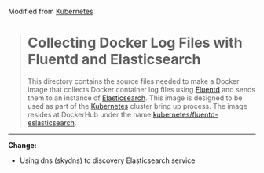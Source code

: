 
Modified from [Kubernetes](https://github.com/GoogleCloudPlatform/kubernetes/tree/master/contrib/logging/fluentd-es-image)

> # Collecting Docker Log Files with Fluentd and Elasticsearch
> This directory contains the source files needed to make a Docker image
> that collects Docker container log files using [Fluentd](http://www.fluentd.org/)
> and sends them to an instance of [Elasticsearch](http://www.elasticsearch.org/).
> This image is designed to be used as part of the [Kubernetes](https://github.com/GoogleCloudPlatform/kubernetes)
> cluster bring up process. The image resides at DockerHub under the name
> [kubernetes/fluentd-eslasticsearch](https://registry.hub.docker.com/u/kubernetes/fluentd-elasticsearch/).


- - -


**Change:**

* Using dns (skydns) to discovery Elasticsearch service
